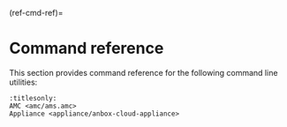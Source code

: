 (ref-cmd-ref)=
# Command reference

This section provides command reference for the following command line utilities:

```{toctree}
:titlesonly:
AMC <amc/ams.amc>
Appliance <appliance/anbox-cloud-appliance>
```
